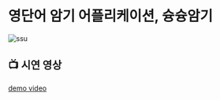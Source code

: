 # 영단어 암기 어플리케이션, 슝슝암기
![ssu](https://user-images.githubusercontent.com/69834230/221641564-5088cf97-c989-4533-a84a-98b82fba0198.png)

## 📺 시연 영상
[demo video](https://www.youtube.com/watch?v=h09R2n-J2m0&feature=youtu.be)
